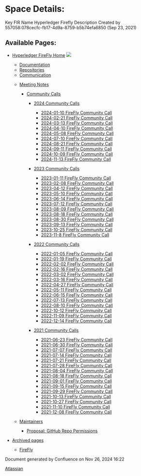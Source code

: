 # Space Details:

Key FIR Name Hyperledger Firefly Description Created by 557058:078cecfc-fb17-4d9a-8759-b5b74efa6850 (Sep 23, 2021)

## Available Pages:

- [Hyperledger FireFly Home](Hyperledger-FireFly-Home_20152345.html) ![](images/icons/contenttypes/home_page_16.png)
  
  - [Documentation](Documentation_20154895.html)
  
  <!--THE END-->
  
  - [Repositories](Repositories_20154899.html)
  
  <!--THE END-->
  
  - [Communication](Communication_20154919.html)
  
  <!--THE END-->
  
  - [Meeting Notes](Meeting-Notes_20156412.html)
    
    - [Community Calls](Community-Calls_20154671.html)
      
      - [2024 Community Calls](2024-Community-Calls_20156719.html)
        
        - [2024-01-10 FireFly Community Call](2024-01-10-FireFly-Community-Call_20155097.html)
        
        <!--THE END-->
        
        - [2024-02-21 FireFly Community Call](2024-02-21-FireFly-Community-Call_20155103.html)
        
        <!--THE END-->
        
        - [2024-03-13 FireFly Community Call](2024-03-13-FireFly-Community-Call_20155106.html)
        
        <!--THE END-->
        
        - [2024-04-10 FireFly Community Call](2024-04-10-FireFly-Community-Call_20155113.html)
        
        <!--THE END-->
        
        - [2024-05-08 FireFly Community Call](2024-05-08-FireFly-Community-Call_20155119.html)
        
        <!--THE END-->
        
        - [2024-07-10 FireFly Community Call](2024-07-10-FireFly-Community-Call_20155122.html)
        
        <!--THE END-->
        
        - [2024-08-21 FireFly Community Call](2024-08-21-FireFly-Community-Call_20155125.html)
        
        <!--THE END-->
        
        - [2024-09-11 FireFly Community Call](2024-09-11-FireFly-Community-Call_20155128.html)
        
        <!--THE END-->
        
        - [2024-10-09 FireFly Community Call](2024-10-09-FireFly-Community-Call_25690113.html)
        
        <!--THE END-->
        
        - [2024-11-13 FireFly Community Call](2024-11-13-FireFly-Community-Call_49872903.html)
      
      <!--THE END-->
      
      - [2023 Community Calls](2023-Community-Calls_20156654.html)
        
        - [2023-01-11 FireFly Community Call](2023-01-11-FireFly-Community-Call_20155001.html)
        
        <!--THE END-->
        
        - [2023-02-08 FireFly Community Call](2023-02-08-FireFly-Community-Call_20155009.html)
        
        <!--THE END-->
        
        - [2023-04-12 FireFly Community Call](2023-04-12-FireFly-Community-Call_20155019.html)
        
        <!--THE END-->
        
        - [2023-05-10 FireFly Community Call](2023-05-10-FireFly-Community-Call_20155029.html)
        
        <!--THE END-->
        
        - [2023-06-14 FireFly Community Call](2023-06-14-FireFly-Community-Call_20155037.html)
        
        <!--THE END-->
        
        - [2023-07-12 FireFly Community Call](2023-07-12-FireFly-Community-Call_20155045.html)
        
        <!--THE END-->
        
        - [2023-08-09 FireFly Community Call](2023-08-09-FireFly-Community-Call_20155059.html)
        
        <!--THE END-->
        
        - [2023-08-18 FireFly Community Call](2023-08-18-FireFly-Community-Call_20155079.html)
        
        <!--THE END-->
        
        - [2023-08-30 FireFly Community Call](2023-08-30-FireFly-Community-Call_20155065.html)
        
        <!--THE END-->
        
        - [2023-09-13 FireFly Community Call](2023-09-13-FireFly-Community-Call_20155073.html)
        
        <!--THE END-->
        
        - [2023-10-25 FireFly Community Call](2023-10-25-FireFly-Community-Call_20155085.html)
        
        <!--THE END-->
        
        - [2023-11-8 FireFly Community Call](2023-11-8-FireFly-Community-Call_20155091.html)
      
      <!--THE END-->
      
      - [2022 Community Calls](2022-Community-Calls_20156522.html)
        
        - [2022-01-05 FireFly Community Call](2022-01-05-FireFly-Community-Call_20154843.html)
        
        <!--THE END-->
        
        - [2022-01-19 FireFly Community Call](2022-01-19-FireFly-Community-Call_20154851.html)
        
        <!--THE END-->
        
        - [2022-02-02 FireFly Community Call](2022-02-02-FireFly-Community-Call_20154863.html)
        
        <!--THE END-->
        
        - [2022-02-16 FireFly Community Call](2022-02-16-FireFly-Community-Call_20154871.html)
        
        <!--THE END-->
        
        - [2022-03-02 FireFly Community Call](2022-03-02-FireFly-Community-Call_20154879.html)
        
        <!--THE END-->
        
        - [2022-03-16 FireFly Community Call](2022-03-16-FireFly-Community-Call_20154887.html)
        
        <!--THE END-->
        
        - [2022-04-27 FireFly Community Call](2022-04-27-FireFly-Community-Call_20154931.html)
        
        <!--THE END-->
        
        - [2022-05-11 FireFly Community Call](2022-05-11-FireFly-Community-Call_20154939.html)
        
        <!--THE END-->
        
        - [2022-06-15 FireFly Community Call](2022-06-15-FireFly-Community-Call_20154949.html)
        
        <!--THE END-->
        
        - [2022-07-13 FireFly Community Call](2022-07-13-FireFly-Community-Call_20154961.html)
        
        <!--THE END-->
        
        - [2022-08-10 FireFly Community Call](2022-08-10-FireFly-Community-Call_20154969.html)
        
        <!--THE END-->
        
        - [2022-10-12 FireFly Community Call](2022-10-12-FireFly-Community-Call_20154977.html)
        
        <!--THE END-->
        
        - [2022-11-09 FireFly Community Call](2022-11-09-FireFly-Community-Call_20154985.html)
        
        <!--THE END-->
        
        - [2022-12-14 FireFly Community Call](2022-12-14-FireFly-Community-Call_20154993.html)
      
      <!--THE END-->
      
      - [2021 Community Calls](2021-Community-Calls_20156413.html)
        
        - [2021-06-23 FireFly Community Call](2021-06-23-FireFly-Community-Call_20154675.html)
        
        <!--THE END-->
        
        - [2021-06-30 FireFly Community Call](2021-06-30-FireFly-Community-Call_20154683.html)
        
        <!--THE END-->
        
        - [2021-07-07 FireFly Community Call](2021-07-07-FireFly-Community-Call_20154689.html)
        
        <!--THE END-->
        
        - [2021-07-14 FireFly Community Call](2021-07-14-FireFly-Community-Call_20154697.html)
        
        <!--THE END-->
        
        - [2021-07-21 FireFly Community Call](2021-07-21-FireFly-Community-Call_20154705.html)
        
        <!--THE END-->
        
        - [2021-07-28 FireFly Community Call](2021-07-28-FireFly-Community-Call_20154713.html)
        
        <!--THE END-->
        
        - [2021-08-04 FireFly Community Call](2021-08-04-FireFly-Community-Call_20154721.html)
        
        <!--THE END-->
        
        - [2021-08-18 FireFly Community Call](2021-08-18-FireFly-Community-Call_20154729.html)
        
        <!--THE END-->
        
        - [2021-09-01 FireFly Community Call](2021-09-01-FireFly-Community-Call_20154739.html)
        
        <!--THE END-->
        
        - [2021-09-15 FireFly Community Call](2021-09-15-FireFly-Community-Call_20154747.html)
        
        <!--THE END-->
        
        - [2021-09-29 FireFly Community Call](2021-09-29-FireFly-Community-Call_20154803.html)
        
        <!--THE END-->
        
        - [2021-10-13 FireFly Community Call](2021-10-13-FireFly-Community-Call_20154811.html)
        
        <!--THE END-->
        
        - [2021-10-27 FireFly Community Call](2021-10-27-FireFly-Community-Call_20154819.html)
        
        <!--THE END-->
        
        - [2021-11-10 FireFly Community Call](2021-11-10-FireFly-Community-Call_20154827.html)
        
        <!--THE END-->
        
        - [2021-12-08 FireFly Community Call](2021-12-08-FireFly-Community-Call_20154837.html)
  
  <!--THE END-->
  
  - [Maintainers](Maintainers_20155055.html)
    
    - [Proposal: GitHub Repo Permissions](20156682.html)
- [Archived pages](Archived-pages_20156399.html)
  
  - [FireFly](FireFly_20154641.html)

Document generated by Confluence on Nov 26, 2024 16:22

[Atlassian](http://www.atlassian.com/)
